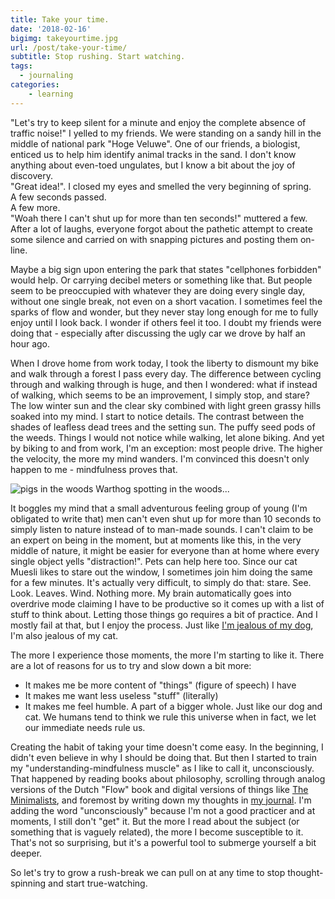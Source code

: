 ```yaml
---
title: Take your time.
date: '2018-02-16'
bigimg: takeyourtime.jpg
url: /post/take-your-time/
subtitle: Stop rushing. Start watching.
tags:
  - journaling
categories:
    - learning
---
```


"Let's try to keep silent for a minute and enjoy the complete absence of traffic noise!" I yelled to my friends. We were standing on a sandy hill in the middle of national park "Hoge Veluwe". One of our friends, a biologist, enticed us to help him identify animal tracks in the sand. I don't know anything about even-toed ungulates, but I know a bit about the joy of discovery. <br/>
"Great idea!". I closed my eyes and smelled the very beginning of spring. <br/>
A few seconds passed.<br/>
A few more.<br/>
"Woah there I can't shut up for more than ten seconds!" muttered a few. After a lot of laughs, everyone forgot about the pathetic attempt to create some silence and carried on with snapping pictures and posting them on-line. 

Maybe a big sign upon entering the park that states "cellphones forbidden" would help. Or carrying decibel meters or something like that. But people seem to be preoccupied with whatever they are doing every single day, without one single break, not even on a short vacation. I sometimes feel the sparks of flow and wonder, but they never stay long enough for me to fully enjoy until I look back. I wonder if others feel it too. I doubt my friends were doing that - especially after discussing the ugly car we drove by half an hour ago.

When I drove home from work today, I took the liberty to dismount my bike and walk through a forest I pass every day. The difference between cycling through and walking through is huge, and then I wondered: what if instead of walking, which seems to be an improvement, I simply stop, and stare? The low winter sun and the clear sky combined with light green grassy hills soaked into my mind. I start to notice details. The contrast between the shades of leafless dead trees and the setting sun. The puffy seed pods of the weeds. Things I would not notice while walking, let alone biking. 
And yet by biking to and from work, I'm an exception: most people drive. The higher the velocity, the more my mind wanders. I'm convinced this doesn't only happen to me - mindfulness proves that. 

![pigs in the woods](/img/pigs-in-the-woods.jpg)
Warthog spotting in the woods...

It boggles my mind that a small adventurous feeling group of young (I'm obligated to write that) men can't even shut up for more than 10 seconds to simply listen to nature instead of to man-made sounds. I can't claim to be an expert on being in the moment, but at moments like this, in the very middle of nature, it might be easier for everyone than at home where every single object yells "distraction!". 
Pets can help here too. Since our cat Muesli likes to stare out the window, I sometimes join him doing the same for a few minutes. It's actually very difficult, to simply do that: stare. See. Look. Leaves. Wind. Nothing more. My brain automatically goes into overdrive mode claiming I have to be productive so it comes up with a list of stuff to think about. Letting those things go requires a bit of practice. And I mostly fail at that, but I enjoy the process. Just like [I'm jealous of my dog](/post/i-am-jealous-of-my-dog/), I'm also jealous of my cat. 

The more I experience those moments, the more I'm starting to like it. There are a lot of reasons for us to try and slow down a bit more:

* It makes me be more content of "things" (figure of speech) I have
* It makes me want less useless "stuff" (literally)
* It makes me feel humble. A part of a bigger whole. Just like our dog and cat. We humans tend to think we rule this universe when in fact, we let our immediate needs rule us. 

Creating the habit of taking your time doesn't come easy. In the beginning, I didn't even believe in why I should be doing that. But then I started to train my "understanding-mindfulness muscle" as I like to call it, unconsciously. That happened by reading books about philosophy, scrolling through analog versions of the Dutch "Flow" book and digital versions of things like [The Minimalists](https://www.theminimalists.com/), and foremost by writing down my thoughts in [my journal](/posts/journaling-in-practice). 
I'm adding the word "unconsciously" because I'm not a good practicer and at moments, I still don't "get" it. But the more I read about the subject (or something that is vaguely related), the more I become susceptible to it. That's not so surprising, but it's a powerful tool to submerge yourself a bit deeper. 

So let's try to grow a rush-break we can pull on at any time to stop thought-spinning and start true-watching. 
